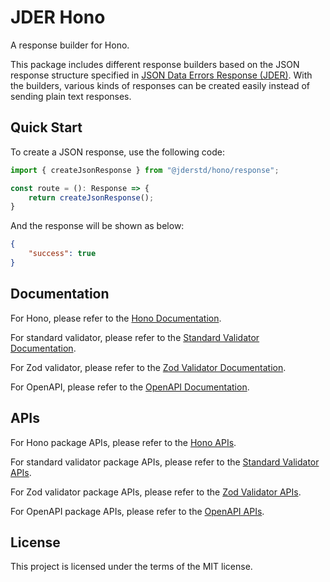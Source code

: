 # JDER Hono

A response builder for Hono.

This package includes different response builders based on the JSON response structure specified in [JSON Data Errors Response (JDER)](https://github.com/jderstd/spec). With the builders, various kinds of responses can be created easily instead of sending plain text responses.

## Quick Start

To create a JSON response, use the following code:

```ts
import { createJsonResponse } from "@jderstd/hono/response";

const route = (): Response => {
    return createJsonResponse();
}
```

And the response will be shown as below:

```json
{
    "success": true
}
```

## Documentation

For Hono,
please refer to the [Hono Documentation](./docs/hono/README.md).

For standard validator,
please refer to the [Standard Validator Documentation](./docs/hono-standard-validator/README.md).

For Zod validator,
please refer to the [Zod Validator Documentation](./docs/hono-zod-validator/README.md).

For OpenAPI,
please refer to the [OpenAPI Documentation](./docs/hono-openapi/README.md).

## APIs

For Hono package APIs, 
please refer to the [Hono APIs](./apis/hono/README.md).

For standard validator package APIs, 
please refer to the [Standard Validator APIs](./apis/hono-standard-validator/README.md).

For Zod validator package APIs, 
please refer to the [Zod Validator APIs](./apis/hono-zod-validator/README.md).

For OpenAPI package APIs, 
please refer to the [OpenAPI APIs](./apis/hono-openapi/README.md).

## License

This project is licensed under the terms of the MIT license.
